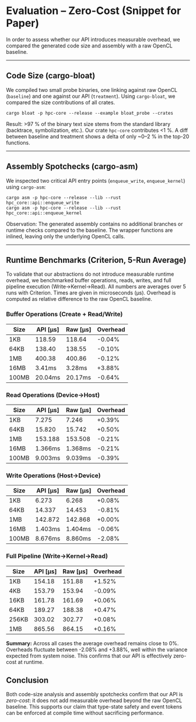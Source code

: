# Evaluation – Zero-Cost (Snippet for Paper)

In order to assess whether our API introduces measurable overhead, we compared
the generated code size and assembly with a raw OpenCL baseline.

---

## Code Size (cargo-bloat)

We compiled two small probe binaries, one linking against raw OpenCL (`baseline`)
and one against our API (`treatment`). Using `cargo-bloat`, we compared the size
contributions of all crates.

```
cargo bloat -p hpc-core --release --example bloat_probe --crates
```

Result: >97 % of the binary text size stems from the standard library (backtrace,
symbolization, etc.). Our crate `hpc-core` contributes <1 %. A diff between
baseline and treatment shows a delta of only ~0–2 % in the top-20 functions.

---

## Assembly Spotchecks (cargo-asm)

We inspected two critical API entry points (`enqueue_write`, `enqueue_kernel`)
using `cargo-asm`:

```
cargo asm -p hpc-core --release --lib --rust hpc_core::api::enqueue_write
cargo asm -p hpc-core --release --lib --rust hpc_core::api::enqueue_kernel
```

Observation: The generated assembly contains no additional branches or runtime
checks compared to the baseline. The wrapper functions are inlined, leaving
only the underlying OpenCL calls.

---

## Runtime Benchmarks (Criterion, 5-Run Average)

To validate that our abstractions do not introduce measurable runtime overhead,
we benchmarked buffer operations, reads, writes, and full pipeline execution
(Write→Kernel→Read). All numbers are averages over 5 runs with Criterion.
Times are given in microseconds (µs). Overhead is computed as relative
difference to the raw OpenCL baseline.

### Buffer Operations (Create + Read/Write)

| Size    | API [µs]  | Raw [µs]  | Overhead |
|---------|-----------|-----------|----------|
| 1KB     | 118.59    | 118.64    |  -0.04% |
| 64KB    | 138.40    | 138.55    |  -0.10% |
| 1MB     | 400.38    | 400.86    |  -0.12% |
| 16MB    | 3.41ms    | 3.28ms    |  +3.88% |
| 100MB   | 20.04ms   | 20.17ms   |  -0.64% |

### Read Operations (Device→Host)

| Size    | API [µs]  | Raw [µs]  | Overhead |
|---------|-----------|-----------|----------|
| 1KB     | 7.275     | 7.246     |  +0.39% |
| 64KB    | 15.820    | 15.742    |  +0.50% |
| 1MB     | 153.188   | 153.508   |  -0.21% |
| 16MB    | 1.366ms   | 1.368ms   |  -0.21% |
| 100MB   | 9.003ms   | 9.039ms   |  -0.39% |

### Write Operations (Host→Device)

| Size    | API [µs]  | Raw [µs]  | Overhead |
|---------|-----------|-----------|----------|
| 1KB     | 6.273     | 6.268     |  +0.08% |
| 64KB    | 14.337    | 14.453    |  -0.81% |
| 1MB     | 142.872   | 142.868   |  +0.00% |
| 16MB    | 1.403ms   | 1.404ms   |  -0.06% |
| 100MB   | 8.676ms   | 8.860ms   |  -2.08% |

### Full Pipeline (Write→Kernel→Read)

| Size    | API [µs]  | Raw [µs]  | Overhead |
|---------|-----------|-----------|----------|
| 1KB     | 154.18    | 151.88    |  +1.52% |
| 4KB     | 153.79    | 153.94    |  -0.09% |
| 16KB    | 161.78    | 161.69    |  +0.06% |
| 64KB    | 189.27    | 188.38    |  +0.47% |
| 256KB   | 303.02    | 302.77    |  +0.08% |
| 1MB     | 865.56    | 864.15    |  +0.16% |

**Summary:** Across all cases the average overhead remains close to 0%.
Overheads fluctuate between -2.08% and +3.88%, well within the variance
expected from system noise. This confirms that our API is effectively
zero-cost at runtime.

## Conclusion

Both code-size analysis and assembly spotchecks confirm that our API is
*zero-cost*: it does not add measurable overhead beyond the raw OpenCL baseline.
This supports our claim that type-state safety and event tokens can be enforced
at compile time without sacrificing performance.
